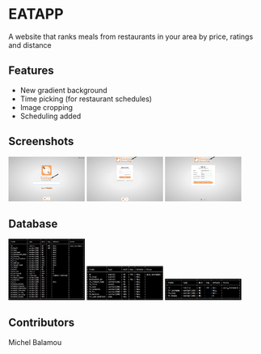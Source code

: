 # EATAPP
  A website that ranks meals from restaurants in your area by price, ratings and distance

## Features

  - New gradient background
  - Time picking (for restaurant schedules)
  - Image cropping
  - Scheduling added 

## Screenshots

  <img src="instructions/screenshots/index.png" width="30%"/> <img src="instructions/screenshots/login.png" width="30%"/> <img src="instructions/screenshots/sign_up/sign_up_1.png" width="30%"/>

##  Database

  <img src="instructions/screenshots/FA_RESTORANTS.png" width="30%"/> <img src="instructions/screenshots/FA_MENUS.png" width="30%"/> <img src="instructions/screenshots/FA_ADMIN_PANEL.png" width="30%"/>

## Contributors
  Michel Balamou
